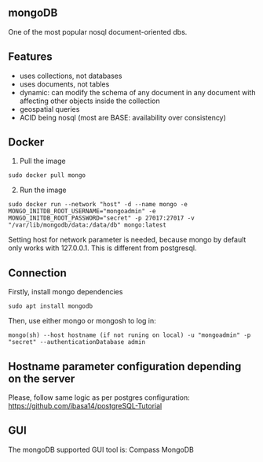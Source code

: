 ## mongoDB
One of the most popular nosql document-oriented dbs.

## Features
- uses collections, not databases
- uses documents, not tables
- dynamic: can modify the schema of any document in any document with affecting other objects inside the collection
- geospatial queries
- ACID being nosql (most are BASE: availability over consistency)

## Docker
1. Pull the image
```
sudo docker pull mongo
```
2. Run the image
```
sudo docker run --network "host" -d --name mongo -e MONGO_INITDB_ROOT_USERNAME="mongoadmin" -e MONGO_INITDB_ROOT_PASSWORD="secret" -p 27017:27017 -v "/var/lib/mongodb/data:/data/db" mongo:latest
``` 
Setting host for network parameter is needed, because mongo by default only works with 127.0.0.1. This is different from postgresql.

## Connection
Firstly, install mongo dependencies
```
sudo apt install mongodb
```
Then, use either mongo or mongosh to log in:
```
mongo(sh) --host hostname (if not runing on local) -u "mongoadmin" -p "secret" --authenticationDatabase admin
```

## Hostname parameter configuration depending on the server
Please, follow same logic as per postgres configuration: https://github.com/ibasa14/postgreSQL-Tutorial

## GUI
The mongoDB supported GUI tool is: Compass MongoDB